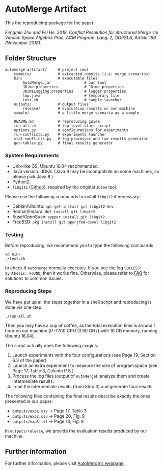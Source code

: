 # AutoMerge Artifact

This the reproducing package for the paper

_Fengmin Zhu and Fei He. 2018. Conflict Resolution for Structured Merge via Version Space Algebra. Proc. ACM Program. Lang. 2, OOPSLA, Article 166 (November 2018)._

## Folder Structure

```
automerge-artifact/		# project root
    commits/			# extracted commits (i.e. merge scenarios)
    bin/				# executable files
        AutoMerge.jar 				# our tool
        JDime.properties 			# JDime properties
        JDimeLogging.properties  	# logger properties
        tmp.java        			# temporary file
        test.sh 					# sample launcher
    outputs/			# output files
        release/		# evaluation results on our machine
    sample/ 			# a little merge scenario as a sample

    README.md 			# reproducing guide
    run-all.sh  		# top level start script
    options.py  		# configurations for experiments
    run-conflicts.py 	# experiments launcher
    stat-conflicts.py 	# log processor and raw results generator
    gen-tables.py 		# final results generator
```


### System Requirements

- Unix-like OS, Ubuntu 16.04 recommended.
- Java version: JDK8. (Java 9 may be incompatible on some machines, so please pick Java 8.)
- Python2.
- `libgit2` ([Github](https://libgit2.github.com/)), required by the original `JDime` tool.

Please use the following commands to install `libgit2` if necessary:

* Debian/Ubuntu: `apt-get install git libgit2-dev`
* Redhat/Fedora: `dnf install git libgit2`
* Suse/OpenSuse: `zypper install git libgit2`
* FreeBSD: `pkg install git openjfx8-devel libgit2`

### Testing

Before reproducing, we recommend you to type the following commands

```
cd bin/
./test.sh
```

to check if `AutoMerge` normally executes.
If you see the log `SUCCESS: Synthesis: FOUND`, then it works fine.
Otherwise, please refer to <a href="{{ '/docs/faq' | prepend: site.baseurl }}">FAQ</a>
for solutions to common issues.

### Reproducing Steps

We have put up all the steps together in a shell script and reproducing is done via one step:

```
./run-all.sh
```

Then you may have a cup of coffee,
as the total execution time is around 1 hour on our machine 
(i7-7700 CPU (3.60 GHz) with 16 GB memory, running Ubuntu 16.04).

The script actually does the following magics:
1. Launch experiments with the four configurations
(see Page 19, Section 6.3 of the paper).
2. Launch an extra experiment to measure the size of program space
(see Page 17, Table 3, Column P.S.).
3. Process the log files (output of `AutoMerge`),
analyze them and create intermediate results.
4. Load the intermediate results (from Step 3) and generate final results.

The following files containing the final results describe exactly the ones presented in our paper:
- `outputs/exp1.csv` -> Page 17, Table 3
- `outputs/exp2.csv` -> Page 20, Fig. 9
- `outputs/exp3.txt` -> Page 18, Fig. 8

In `outputs/release`, we provide the evaluation results produced by our machine.

## Further Information

For further information, please visit [AutoMerge's webpage](https://thufv.github.io/automerge/).